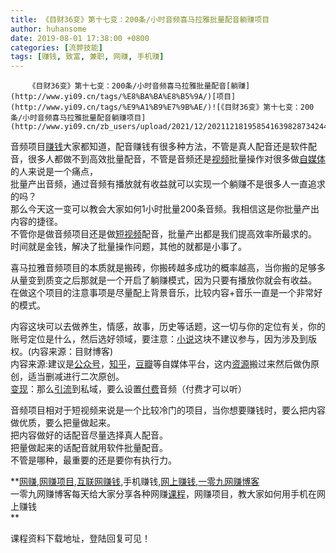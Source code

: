 ```yaml
---
title: 《目财36变》第十七变：200条/小时音频喜马拉雅批量配音躺赚项目
author: huhansome
date: 2019-08-01 17:38:00 +0800
categories: [流弊技能]
tags: [赚钱, 致富, 兼职, 网赚, 手机赚]
---
```



        《目财36变》第十七变：200条/小时音频喜马拉雅批量配音[躺赚](http://www.yi09.cn/tags/%E8%BA%BA%E8%B5%9A/)[项目](http://www.yi09.cn/tags/%E9%A1%B9%E7%9B%AE/)![《目财36变》第十七变：200条/小时音频喜马拉雅批量配音躺赚项目](http://www.yi09.cn/zb_users/upload/2021/12/20211218195854163982873424472.png)

音频项目[赚钱](http://www.yi09.cn/tags/%E8%B5%9A%E9%92%B1/)大家都知道，配音赚钱有很多种方法，不管是真人配音还是软件配音，很多人都做不到高效批量配音，不管是音频还是[视频](http://www.yi09.cn/tags/shipin/)批量操作对很多做[自媒体](http://www.yi09.cn/tags/%E8%87%AA%E5%AA%92%E4%BD%93/)的人来说是一个痛点，  
批量产出音频，通过音频有播放就有收益就可以实现一个躺赚不是很多人一直追求的吗？  
那么今天这一变可以教会大家如何1小时批量200条音频。我相信这是你批量产出内容的捷径。  
不管你是做音频项目还是做[短视频](http://www.yi09.cn/tags/%E7%9F%AD%E8%A7%86%E9%A2%91/)配音，批量产出都是我们提高效率所最求的。  
时间就是金钱，解决了批量操作问题，其他的就都是小事了。

喜马拉雅音频项目的本质就是搬砖，你搬砖越多成功的概率越高，当你搬的足够多从量变到质变之后那就是一个开启了躺赚模式，因为只要有播放你就会有收益。  
在做这个项目的注意事项是尽量配上背景音乐，比较内容+音乐一直是一个非常好的模式。

内容这块可以去做养生，情感，故事，历史等话题，这一切与你的定位有关，你的账号定位是什么，然后选好领域，要注意：[小说](http://www.yi09.cn/tags/%E5%B0%8F%E8%AF%B4/)这块不建议参与，因为涉及到版权。(内容来源：目财博客)  
内容来源:建议是[公众号](http://www.yi09.cn/tags/%E5%85%AC%E4%BC%97%E5%8F%B7/)，[知乎](http://www.yi09.cn/tags/%E7%9F%A5%E4%B9%8E/)，[豆瓣](http://www.yi09.cn/tags/%E8%B1%86%E7%93%A3/)等自媒体平台，这内[资源](http://www.yi09.cn/tags/%E8%B5%84%E6%BA%90/)搬过来然后做伪原创，适当删减进行二次原创。  
[变现](http://www.yi09.cn/tags/%E5%8F%98%E7%8E%B0/)：那么[引流](http://www.yi09.cn/tags/%E5%BC%95%E6%B5%81/)到私域，要么设置[付费](http://www.yi09.cn/tags/fufei/)音频（付费才可以听）

音频项目相对于短视频来说是一个比较冷门的项目，当你想要赚钱时，要么把内容做优质，要么把量做起来。  
把内容做好的话配音尽量选择真人配音。  
把量做起来的话配音就用软件批量配音。  
不管是哪种，最重要的还是要你有执行力。

  

**[网赚](http://www.yi09.cn/tags/%E7%BD%91%E8%B5%9A/),[网赚项目](http://www.yi09.cn/tags/%E7%BD%91%E8%B5%9A%E9%A1%B9%E7%9B%AE/),[互联网赚钱](http://www.yi09.cn/tags/%E4%BA%92%E8%81%94%E7%BD%91%E8%B5%9A%E9%92%B1/),手机赚钱,[网上赚钱](http://www.yi09.cn/tags/%E7%BD%91%E4%B8%8A%E8%B5%9A%E9%92%B1/),[一零九网赚博客](http://www.yi09.cn/tags/%E4%B8%80%E9%9B%B6%E4%B9%9D%E7%BD%91%E8%B5%9A%E5%8D%9A%E5%AE%A2/)  
一零九网赚博客每天给大家分享各种网赚[课程](http://www.yi09.cn/tags/%E8%AF%BE%E7%A8%8B/)，网赚项目，教大家如何用手机在网上赚钱  
**  
  
  

课程资料下载地址，登陆回复可见！

